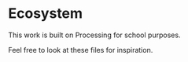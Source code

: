 # Ecosystem
This work is built on Processing for school purposes.

Feel free to look at these files for inspiration.
